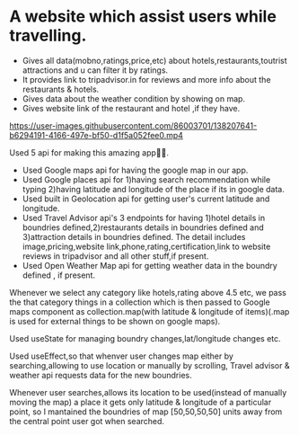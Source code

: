 # A website which assist users while travelling.
* Gives all data(mobno,ratings,price,etc) about hotels,restaurants,toutrist attractions and u can filter it by ratings.
* It provides link to tripadvisor.in for reviews and more info about the restaurants & hotels.
* Gives data about the weather condition by showing on map.
* Gives website link of the restaurant and hotel ,if they have.

https://user-images.githubusercontent.com/86003701/138207641-b6294191-4166-497e-bf50-d1f5a052fee0.mp4

Used 5 api for making this amazing app💛💛.
* Used Google maps api for having the google map in our app.
* Used Google places api for 1)having search recommendation while typing  2)having latitude and longitude of the place if its in google data.
* Used built in Geolocation api for getting user's current latitude and longitude.
* Used Travel Advisor api's 3 endpoints for having 1)hotel details in boundries defined,2)restaurants details in boundries defined and 3)attraction details in boundries defined. The detail includes image,pricing,website link,phone,rating,certification,link to website reviews in tripadvisor and all other stuff,if present.
* Used Open Weather Map api for getting weather data in the boundry defined , if present.


Whenever we select any category like hotels,rating above 4.5 etc, we pass the that category things in a collection which is then passed to Google maps component as collection.map(with latitude & longitude of items)(.map is used for external things to be shown on google maps).


Used useState for managing boundry changes,lat/longitude changes etc.

Used useEffect,so that whenver user changes map either by searching,allowing to use location or manually by scrolling, Travel advisor & weather api requests data for the new boundries.

Whenever user searches,allows its location to be used(instead of manually moving the map) a place it gets only latitude & longitude of a particular point, so I mantained the boundries of map [50,50,50,50] units away from the central point user got when searched.




